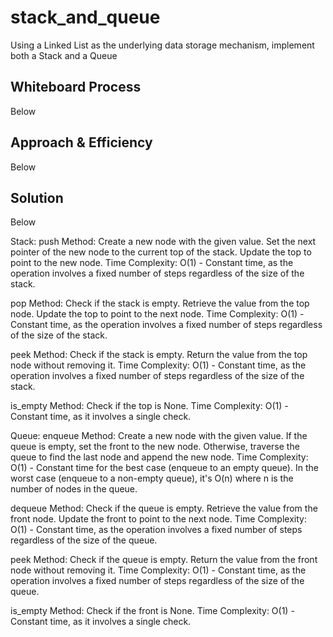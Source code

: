 # stack_and_queue
Using a Linked List as the underlying data storage mechanism, implement both a Stack and a Queue

## Whiteboard Process

Below

## Approach & Efficiency

Below 

## Solution

Below

Stack:
push Method:
Create a new node with the given value.
Set the next pointer of the new node to the current top of the stack.
Update the top to point to the new node.
Time Complexity: O(1) - Constant time, as the operation involves a fixed number of steps regardless of the size of the stack.

pop Method:
Check if the stack is empty.
Retrieve the value from the top node.
Update the top to point to the next node.
Time Complexity: O(1) - Constant time, as the operation involves a fixed number of steps regardless of the size of the stack.

peek Method:
Check if the stack is empty.
Return the value from the top node without removing it.
Time Complexity: O(1) - Constant time, as the operation involves a fixed number of steps regardless of the size of the stack.

is_empty Method:
Check if the top is None.
Time Complexity: O(1) - Constant time, as it involves a single check.

Queue:
enqueue Method:
Create a new node with the given value.
If the queue is empty, set the front to the new node.
Otherwise, traverse the queue to find the last node and append the new node.
Time Complexity: O(1) - Constant time for the best case (enqueue to an empty queue). In the worst case (enqueue to a non-empty queue), it's O(n) where n is the number of nodes in the queue.

dequeue Method:
Check if the queue is empty.
Retrieve the value from the front node.
Update the front to point to the next node.
Time Complexity: O(1) - Constant time, as the operation involves a fixed number of steps regardless of the size of the queue.

peek Method:
Check if the queue is empty.
Return the value from the front node without removing it.
Time Complexity: O(1) - Constant time, as the operation involves a fixed number of steps regardless of the size of the queue.

is_empty Method:
Check if the front is None.
Time Complexity: O(1) - Constant time, as it involves a single check.

